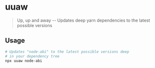 # uuaw

> Up, up and away -- Updates deep yarn dependencies to the latest possible versions

## Usage

```bash
# Updates "node-abi" to the latest possible versions deep
# in your dependency tree
npx uuaw node-abi
```
